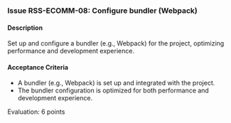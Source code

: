 ### Issue RSS-ECOMM-08: Configure bundler (Webpack)

#### Description
Set up and configure a bundler (e.g., Webpack) for the project, optimizing performance and development experience.

#### Acceptance Criteria
- A bundler (e.g., Webpack) is set up and integrated with the project.
- The bundler configuration is optimized for both performance and development experience.

Evaluation: 6 points